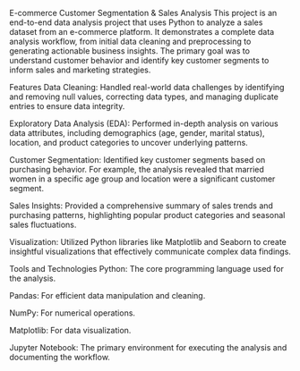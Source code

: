 E-commerce Customer Segmentation & Sales Analysis
This project is an end-to-end data analysis project that uses Python to analyze a sales dataset from an e-commerce platform. It demonstrates a complete data analysis workflow, from initial data cleaning and preprocessing to generating actionable business insights. The primary goal was to understand customer behavior and identify key customer segments to inform sales and marketing strategies.

Features
Data Cleaning: Handled real-world data challenges by identifying and removing null values, correcting data types, and managing duplicate entries to ensure data integrity.

Exploratory Data Analysis (EDA): Performed in-depth analysis on various data attributes, including demographics (age, gender, marital status), location, and product categories to uncover underlying patterns.

Customer Segmentation: Identified key customer segments based on purchasing behavior. For example, the analysis revealed that married women in a specific age group and location were a significant customer segment.

Sales Insights: Provided a comprehensive summary of sales trends and purchasing patterns, highlighting popular product categories and seasonal sales fluctuations.

Visualization: Utilized Python libraries like Matplotlib and Seaborn to create insightful visualizations that effectively communicate complex data findings.

Tools and Technologies
Python: The core programming language used for the analysis.

Pandas: For efficient data manipulation and cleaning.

NumPy: For numerical operations.

Matplotlib: For data visualization.

Jupyter Notebook: The primary environment for executing the analysis and documenting the workflow.
